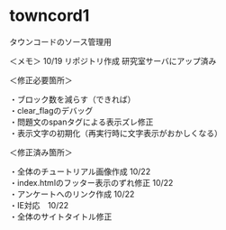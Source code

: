 # towncord1
タウンコードのソース管理用

＜メモ＞
10/19 リポジトリ作成
研究室サーバにアップ済み


＜修正必要箇所＞

・ブロック数を減らす（できれば）<br>
・clear_flagのデバッグ<br>
・問題文のspanタグによる表示ズレ修正<br>
・表示文字の初期化（再実行時に文字表示がおかしくなる）<br>

＜修正済み箇所＞

・全体のチュートリアル画像作成 10/22<br>
・index.htmlのフッター表示のずれ修正 10/22<br>
・アンケートへのリンク作成 10/22<br>
・IE対応　10/22<br>
・全体のサイトタイトル修正<br>
